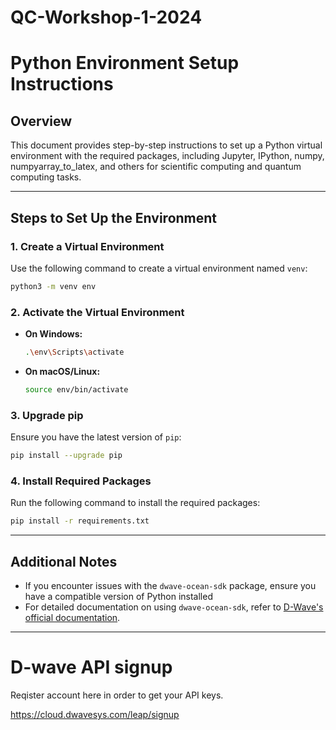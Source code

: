 # QC-Workshop-1-2024

# Python Environment Setup Instructions

## Overview
This document provides step-by-step instructions to set up a Python virtual environment with the required packages, including Jupyter, IPython, numpy, numpyarray_to_latex, and others for scientific computing and quantum computing tasks.

---

## Steps to Set Up the Environment

### 1. Create a Virtual Environment
Use the following command to create a virtual environment named `venv`:

```bash
python3 -m venv env
```

### 2. Activate the Virtual Environment

- **On Windows:**
  ```bash
  .\env\Scripts\activate
  ```

- **On macOS/Linux:**
  ```bash
  source env/bin/activate
  ```

### 3. Upgrade pip
Ensure you have the latest version of `pip`:

```bash
pip install --upgrade pip
```

### 4. Install Required Packages
Run the following command to install the required packages:

```bash
pip install -r requirements.txt
```

---

## Additional Notes

- If you encounter issues with the `dwave-ocean-sdk` package, ensure you have a compatible version of Python installed
- For detailed documentation on using `dwave-ocean-sdk`, refer to [D-Wave's official documentation](https://docs.ocean.dwavesys.com/).


---

# D-wave API signup

Reqister account here in order to get your API keys.

https://cloud.dwavesys.com/leap/signup

